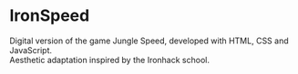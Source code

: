 # IronSpeed
Digital version of the game Jungle Speed, developed with HTML, CSS and JavaScript.<br>
Aesthetic adaptation inspired by the Ironhack school.
